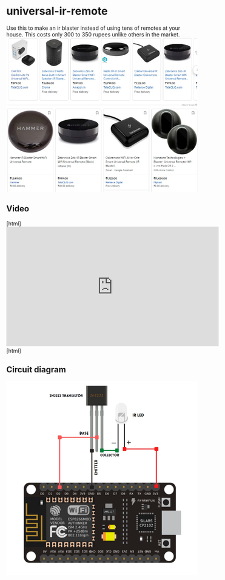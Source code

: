 # universal-ir-remote
Use this to make an ir blaster instead of using tens of remotes at your house. This costs only 300 to 350 rupees unlike others in the market.
![alt text](https://raw.githubusercontent.com/VighneshNS2008/universal-ir-remote/main/others.jpg)

## Video
[html]<iframe width="560" height="315" src="https://www.youtube.com/embed/J_TFGkqivW0" title="YouTube video player" frameborder="0" allow="accelerometer; autoplay; clipboard-write; encrypted-media; gyroscope; picture-in-picture" allowfullscreen></iframe>[html]

## Circuit diagram
![alt text](https://raw.githubusercontent.com/VighneshNS2008/universal-ir-remote/main/circuit.jpg)


